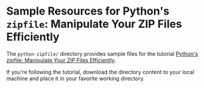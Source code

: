 # Sample Resources for Python's `zipfile`: Manipulate Your ZIP Files Efficiently

The `python-zipfile/` directory provides sample files for the tutorial [Python's zipfile: Manipulate Your ZIP Files Efficiently](https://realpython.com/python-zipfile/).

If you're following the tutorial, download the directory content to your local machine and place it in your favorite working directory.
